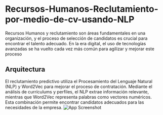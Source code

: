 # Recursos-Humanos-Reclutamiento-por-medio-de-cv-usando-NLP
Recursos Humanos y reclutamiento son áreas fundamentales en una organización, y el proceso de selección de candidatos es crucial para encontrar el talento adecuado. En la era digital, el uso de tecnologías avanzadas se ha vuelto cada vez más común para agilizar y mejorar este proceso



## Arquitectura
El reclutamiento predictivo utiliza el Procesamiento del Lenguaje Natural (NLP) y Word2Vec para mejorar el proceso de contratación. Mediante el análisis de currículums y perfiles, el NLP extrae información relevante, mientras que Word2Vec representa palabras como vectores numéricos. Esta combinación permite encontrar candidatos adecuados para las necesidades de la empresa.
![App Screenshot](https://media.licdn.com/dms/image/D4E22AQE3_5pTZUJwOg/feedshare-shrink_1280/0/1712788168452?e=1716422400&v=beta&t=CwfjkXUjtUuCHVbZQ_i878ufI9_cwkWvKvks19v02lM)

